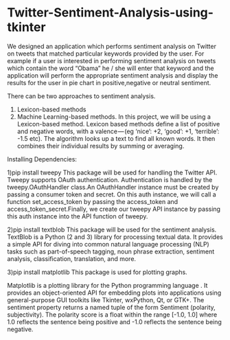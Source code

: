 # Twitter-Sentiment-Analysis-using-tkinter
We designed an application which performs sentiment analysis on Twitter on tweets that matched particular keywords provided by the user. For example if a user is interested in performing sentiment analysis on tweets which contain the word “Obama” he / she will enter that keyword and the application will perform the appropriate sentiment analysis and display the results for the user in pie chart in positive,negative or neutral sentiment.

There can be two approaches to sentiment analysis.
1. Lexicon-based methods
2. Machine Learning-based methods.
In this project, we will be using a Lexicon-based method.
Lexicon based methods define a list of positive and negative words, with a valence — (eg ‘nice’: +2, ‘good’: +1, ‘terrible’: -1.5 etc). The algorithm looks up a text to find all known words. It then combines their individual results by summing or averaging. 

Installing Dependencies:

1)pip install tweepy
This package will be used for handling the Twitter API.
Tweepy supports OAuth authentication. Authentication is handled by the tweepy.OAuthHandler class.An OAuthHandler instance must be created by passing a consumer token and secret.
On this auth instance, we will call a function set_access_token by passing the access_token and access_token_secret.Finally, we create our tweepy API instance by passing this auth instance into the API function of tweepy.
              
2)pip install textblob
This package will be used for the sentiment analysis.
TextBlob is a Python (2 and 3) library for processing textual data. It provides a simple API for diving into common natural language processing (NLP) tasks such as part-of-speech tagging, noun phrase extraction, sentiment analysis, classification, translation, and more.

3)pip install matplotlib
This package is used for plotting graphs.

Matplotlib is a plotting library for the Python programming language . It provides an object-oriented API for embedding plots into applications using general-purpose GUI toolkits like Tkinter, wxPython, Qt, or GTK+.
The sentiment property returns a named tuple of the form Sentiment (polarity, subjectivity). The polarity score is a float within the range [-1.0, 1.0] where 1.0 reflects the sentence being positive and -1.0 reflects the sentence being negative.
